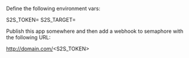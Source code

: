 Define the following environment vars:

S2S_TOKEN=<randomstring>
S2S_TARGET=<Incoming hook Slack URL>

Publish this app somewhere and then add a webhook to semaphore with the following URL:

http://domain.com/<S2S_TOKEN>
